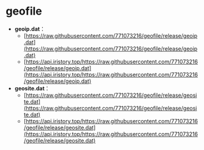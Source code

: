 # geofile
- **geoip.dat**：
  - [https://raw.githubusercontent.com/771073216/geofile/release/geoip.dat](https://raw.githubusercontent.com/771073216/geofile/release/geoip.dat)
  - [https://api.iristory.top/https://raw.githubusercontent.com/771073216/geofile/release/geoip.dat](https://api.iristory.top/https://raw.githubusercontent.com/771073216/geofile/release/geoip.dat)
- **geosite.dat**：
  - [https://raw.githubusercontent.com/771073216/geofile/release/geosite.dat](https://raw.githubusercontent.com/771073216/geofile/release/geosite.dat)
  - [https://api.iristory.top/https://raw.githubusercontent.com/771073216/geofile/release/geosite.dat](https://api.iristory.top/https://raw.githubusercontent.com/771073216/geofile/release/geosite.dat)
